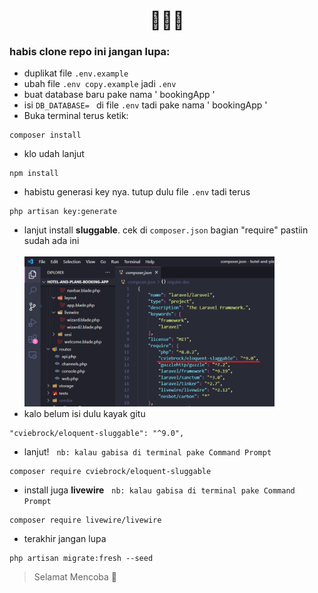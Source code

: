 <h1 align="center">🙂🙂🙂</h1>

### habis clone repo ini jangan lupa:
- duplikat file ``.env.example``
- ubah file ``.env copy.example`` jadi ``.env``
- buat database baru pake nama ' bookingApp '
- isi ``DB_DATABASE= `` di file ``.env`` tadi pake nama ' bookingApp '
- Buka terminal terus ketik:
```
composer install
```
- klo udah lanjut
```
npm install
```
- habistu generasi key nya. tutup dulu file ``.env`` tadi terus
```
php artisan key:generate
```
- lanjut install **sluggable**. cek di ``composer.json`` bagian "require" pastiin sudah ada ini <br><br>
<img src="public/img/step1.png" width="400px" alt="require-sluggable"></a>
- kalo belum isi dulu kayak gitu
```
"cviebrock/eloquent-sluggable": "^9.0",
```
- lanjut! &nbsp; ``nb: kalau gabisa di terminal pake Command Prompt``
```
composer require cviebrock/eloquent-sluggable
```
- install juga **livewire** &nbsp; ``nb: kalau gabisa di terminal pake Command Prompt``
``` 
composer require livewire/livewire
```
- terakhir jangan lupa
```
php artisan migrate:fresh --seed
```
> Selamat Mencoba 🙂
